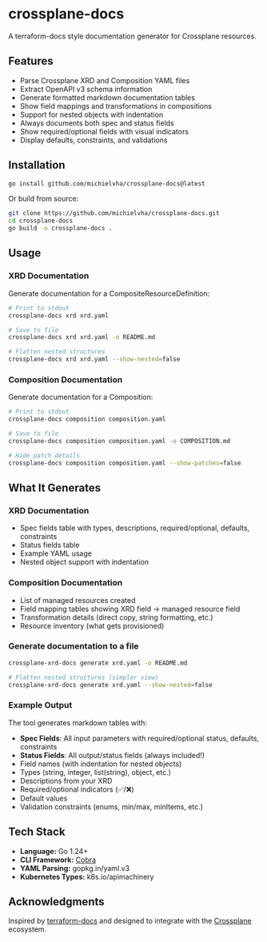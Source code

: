 # crossplane-docs

A terraform-docs style documentation generator for Crossplane resources.

## Features

- Parse Crossplane XRD and Composition YAML files
- Extract OpenAPI v3 schema information
- Generate formatted markdown documentation tables
- Show field mappings and transformations in compositions
- Support for nested objects with indentation
- Always documents both spec and status fields
- Show required/optional fields with visual indicators
- Display defaults, constraints, and validations

## Installation

```bash
go install github.com/michielvha/crossplane-docs@latest
```

Or build from source:

```bash
git clone https://github.com/michielvha/crossplane-docs.git
cd crossplane-docs
go build -o crossplane-docs .
```

## Usage

### XRD Documentation

Generate documentation for a CompositeResourceDefinition:

```bash
# Print to stdout
crossplane-docs xrd xrd.yaml

# Save to file
crossplane-docs xrd xrd.yaml -o README.md

# Flatten nested structures
crossplane-docs xrd xrd.yaml --show-nested=false
```

### Composition Documentation

Generate documentation for a Composition:

```bash
# Print to stdout  
crossplane-docs composition composition.yaml

# Save to file
crossplane-docs composition composition.yaml -o COMPOSITION.md

# Hide patch details
crossplane-docs composition composition.yaml --show-patches=false
```

## What It Generates

### XRD Documentation
- Spec fields table with types, descriptions, required/optional, defaults, constraints
- Status fields table
- Example YAML usage
- Nested object support with indentation

### Composition Documentation
- List of managed resources created
- Field mapping tables showing XRD field → managed resource field
- Transformation details (direct copy, string formatting, etc.)
- Resource inventory (what gets provisioned)

### Generate documentation to a file

```bash
crossplane-xrd-docs generate xrd.yaml -o README.md

# Flatten nested structures (simpler view)
crossplane-xrd-docs generate xrd.yaml --show-nested=false
```

### Example Output

The tool generates markdown tables with:
- **Spec Fields**: All input parameters with required/optional status, defaults, constraints
- **Status Fields**: All output/status fields (always included!)
- Field names (with indentation for nested objects)
- Types (string, integer, list(string), object, etc.)
- Descriptions from your XRD
- Required/optional indicators (✅/❌)
- Default values
- Validation constraints (enums, min/max, minItems, etc.)

## Tech Stack

- **Language:** Go 1.24+
- **CLI Framework:** [Cobra](https://github.com/spf13/cobra)
- **YAML Parsing:** gopkg.in/yaml.v3
- **Kubernetes Types:** k8s.io/apimachinery

## Acknowledgments

Inspired by [terraform-docs](https://github.com/terraform-docs/terraform-docs) and designed to integrate with the [Crossplane](https://crossplane.io) ecosystem.
